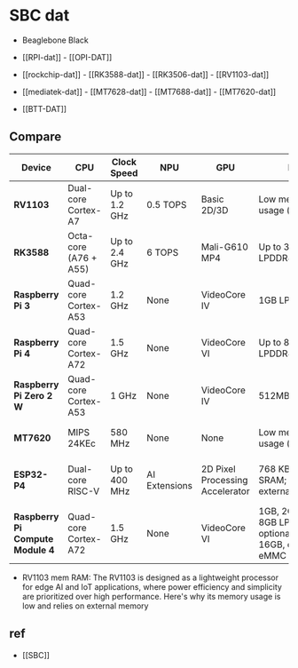 
# SBC dat 


- Beaglebone Black

- [[RPI-dat]] - [[OPI-DAT]]

- [[rockchip-dat]] - [[RK3588-dat]] - [[RK3506-dat]] - [[RV1103-dat]]

- [[mediatek-dat]] - [[MT7628-dat]] - [[MT7688-dat]] - [[MT7620-dat]]

- [[BTT-DAT]]





## Compare 

| Device                   | CPU                        | Clock Speed   | NPU           | GPU                             | RAM                                          | Multimedia                    | Connectivity                            | Target Use Case             | Power Efficiency | Price Range |
|--------------------------|----------------------------|---------------|---------------|--------------------------------|----------------------------------------------|-------------------------------|----------------------------------------|------------------------------|------------------|-------------|
| **RV1103**               | Dual-core Cortex-A7        | Up to 1.2 GHz | 0.5 TOPS      | Basic 2D/3D                     | Low memory usage (external)                  | Basic H.264/VP8 decoding      | Basic (IoT focus)                       | Edge AI, IoT, low power      | High             | Low         |
| **RK3588**               | Octa-core (A76 + A55)      | Up to 2.4 GHz | 6 TOPS        | Mali-G610 MP4                   | Up to 32GB LPDDR4X/LPDDR5                    | 8K H.265/VP9 decoding         | PCIe, USB 3.0, HDMI                     | AI, 8K media, high-end apps  | Moderate         | High        |
| **Raspberry Pi 3**       | Quad-core Cortex-A53       | 1.2 GHz       | None          | VideoCore IV                    | 1GB LPDDR2                                   | 1080p H.264 decoding          | HDMI, USB 2.0                           | DIY, education, IoT          | Moderate         | Low         |
| **Raspberry Pi 4**       | Quad-core Cortex-A72       | 1.5 GHz       | None          | VideoCore VI                    | Up to 8GB LPDDR4                             | 4K H.265/VP9 decoding         | HDMI, USB 3.0, Gigabit Ethernet         | Desktop replacement, IoT     | Moderate         | Moderate    |
| **Raspberry Pi Zero 2 W**| Quad-core Cortex-A53       | 1 GHz         | None          | VideoCore IV                    | 512MB LPDDR2                                 | 1080p H.264 decoding          | HDMI, USB OTG                           | IoT, ultra-low power         | High             | Very Low    |
| **MT7620**               | MIPS 24KEc                 | 580 MHz       | None          | None                            | Low memory usage (external)                  | None                          | Wi-Fi, Ethernet, USB 2.0                | Routers, IoT, networking     | High             | Very Low    |
| **ESP32-P4**             | Dual-core RISC-V           | Up to 400 MHz | AI Extensions | 2D Pixel Processing Accelerator | 768 KB on-chip SRAM; supports external PSRAM | H.264 and JPEG codecs support | USB OTG 2.0 HS, Ethernet, SDIO Host 3.0 | HMI, edge computing, IoT     | High             | Low         |
| **Raspberry Pi Compute Module 4** | Quad-core Cortex-A72 | 1.5 GHz | None | VideoCore VI | 1GB, 2GB, 4GB, or 8GB LPDDR4; optional 8GB, 16GB, or 32GB eMMC | 4K H.265/VP9 decoding | Optional Wi-Fi, Gigabit Ethernet, PCIe | Embedded systems, industrial applications | High | $25 - $90 |



- RV1103 mem RAM: The RV1103 is designed as a lightweight processor for edge AI and IoT applications, where power efficiency and simplicity are prioritized over high performance. Here's why its memory usage is low and relies on external memory








## ref 

- [[SBC]]


